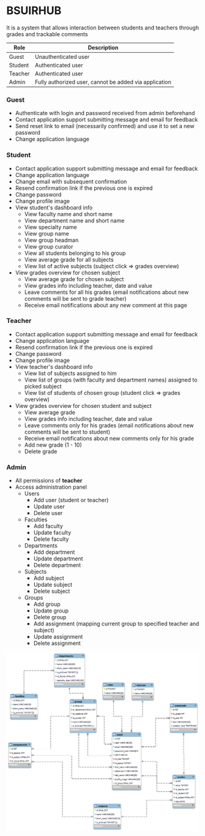 # BSUIRHUB #
It is a system that allows interaction between students and teachers through grades and
trackable comments

Role | Description
--- | ---
Guest | Unauthenticated user
Student | Authenticated user
Teacher | Authenticated user
Admin | Fully authorized user, cannot be added via application

### Guest ###
* Authenticate with login and password received from admin beforehand
* Contact application support submitting message and email for feedback
* Send reset link to email (necessarily confirmed) and use it to set a new password
* Change application language

### Student ###
* Contact application support submitting message and email for feedback
* Change application language
* Change email with subsequent confirmation
* Resend confirmation link if the previous one is expired
* Change password
* Change profile image
* View student's dashboard info
    * View faculty name and short name
    * View department name and short name
    * View specialty name
    * View group name
    * View group headman
    * View group curator
    * View all students belonging to his group
    * View average grade for all subjects
    * View list of active subjects (subject click => grades overview)
* View grades overview for chosen subject
    * View average grade for chosen subject
    * View grades info including teacher, date and value
    * Leave comments for all his grades (email notifications about new comments will be sent to grade teacher)
    * Receive email notifications about any new comment at this page

### Teacher ###
* Contact application support submitting message and email for feedback
* Change application language
* Resend confirmation link if the previous one is expired
* Change password
* Change profile image
* View teacher's dashboard info
    * View list of subjects assigned to him
    * View list of groups (with faculty and department names) assigned to picked subject
    * View list of students of chosen group (student click => grades overview)
* View grades overview for chosen student and subject
    * View average grade
    * View grades info including teacher, date and value
    * Leave comments only for his grades (email notifications about new comments will be sent to student)
    * Receive email notifications about new comments only for his grade
    * Add new grade (1 - 10)
    * Delete grade

### Admin ###
* All permissions of **teacher**
* Access administration panel
    * Users
        * Add user (student or teacher)
        * Update user
        * Delete user
    * Faculties
        * Add faculty
        * Update faculty
        * Delete faculty
    * Departments
        * Add department
        * Update department
        * Delete department
    * Subjects
        * Add subject
        * Update subject
        * Delete subject
    * Groups
        * Add group
        * Update group
        * Delete group
        * Add assignment (mapping current group to specified teacher and subject)
        * Update assignment
        * Delete assignment

![Database scheme](https://raw.githubusercontent.com/explosion204/bsuir-hub/master/db/scheme.png)
